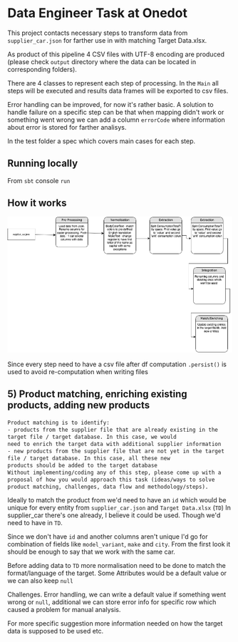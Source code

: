 # Data Engineer Task at Onedot
This project contacts necessary steps to transform data from `supplier_car.json` for farther use in with matching Target Data.xlsx.

As product of this pipeline 4 CSV files with UTF-8 encoding are produced (please check `output` directory where the data can be located in corresponding folders).

There are 4 classes to represent each step of processing. In the `Main` all steps will be executed and results data frames will be exported to csv files.

Error handling can be improved, for now it's rather basic. A solution to handle failure on a specific step can be that when mapping didn't work or something went wrong we can add a column `errorCode` where information about error is stored for farther analisys. 

In the test folder a spec which covers main cases for each step.

## Running locally
From `sbt` console `run`

## How it works
<img title="data-flow" src="/onedot_pipeline.drawio.png">

Since every step need to have a csv file after df computation `.persist()` is used to avoid re-computation when writing files

## 5) Product matching, enriching existing products, adding new products
```
Product matching is to identify:
- products from the supplier file that are already existing in the target file / target database. In this case, we would
need to enrich the target data with additional supplier information
- new products from the supplier file that are not yet in the target file / target database. In this case, all these new
products should be added to the target database
Without implementing/coding any of this step, please come up with a proposal of how you would approach this task (ideas/ways to solve product matching, challenges, data flow and methodology/steps).
```
Ideally to match the product from we'd need to have an `id` which would be unique for every entity from `supplier_car.json` and `Target Data.xlsx` (`TD`)
In supplier_car there's one already, I believe it could be used. Though we'd need to have in `TD`. 

Since we don't have `id` and another columns aren't unique I'd go for combination of fields like `model_variant`, `make` and `city`. From the first look it should be enough to say that we work with the same car.

Before adding data to `TD` more normalisation need to be done to match the format/language of the target. Some Attributes would be a default value or we can also keep `null`

Challenges. Error handling, we can write a default value if something went wrong or `null`, additional we can store error info for specific row which caused a problem for manual analysis. 

For more specific suggestion more information needed on how the target data is supposed to be used etc.
